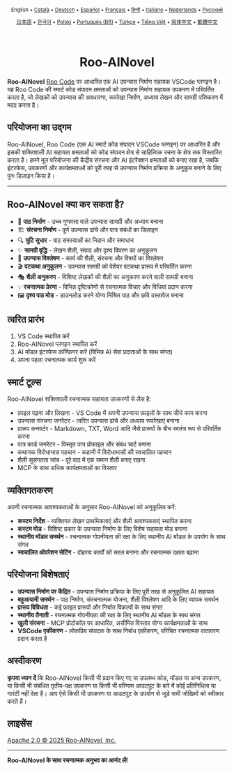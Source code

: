 <div align="center">
<sub>

English • [Català](locales/ca/README.md) • [Deutsch](locales/de/README.md) • [Español](locales/es/README.md) • [Français](locales/fr/README.md) • [हिन्दी](locales/hi/README.md) • [Italiano](locales/it/README.md) • [Nederlands](locales/nl/README.md) • [Русский](locales/ru/README.md)

</sub>
<sub>

[日本語](locales/ja/README.md) • [한국어](locales/ko/README.md) • [Polski](locales/pl/README.md) • [Português (BR)](locales/pt-BR/README.md) • [Türkçe](locales/tr/README.md) • [Tiếng Việt](locales/vi/README.md) • [简体中文](locales/zh-CN/README.md) • [繁體中文](locales/zh-TW/README.md)

</sub>
</div>
<br>
<div align="center">
  <h1>Roo-AINovel</h1>
</div>

**Roo-AINovel** [Roo Code](https://github.com/RooCodeInc/Roo-Code) पर आधारित एक AI उपन्यास निर्माण सहायक VSCode प्लगइन है। यह Roo Code की स्मार्ट कोड संपादन क्षमताओं को उपन्यास निर्माण सहायक उपकरण में परिवर्तित करता है, जो लेखकों को उपन्यास की अवधारणा, रूपरेखा निर्माण, अध्याय लेखन और सामग्री परिष्करण में मदद करता है।

## परियोजना का उद्गम

Roo-AINovel, Roo Code (एक AI स्मार्ट कोड संपादन VSCode प्लगइन) पर आधारित है और इसकी शक्तिशाली AI सहायता क्षमताओं को कोड संपादन क्षेत्र से साहित्यिक रचना के क्षेत्र तक विस्तारित करता है। हमने मूल परियोजना की केंद्रीय संरचना और AI इंटरैक्शन क्षमताओं को बनाए रखा है, जबकि इंटरफेस, उपकरणों और कार्यक्षमताओं को पूरी तरह से उपन्यास निर्माण प्रक्रिया के अनुकूल बनाने के लिए पुनः डिज़ाइन किया है।

---

## Roo-AINovel क्या कर सकता है?

- 📝 **पाठ निर्माण** - उच्च गुणवत्ता वाले उपन्यास सामग्री और अध्याय बनाना
- 🏗️ **संरचना निर्माण** - पूर्ण उपन्यास ढांचे और पात्र संबंधों का डिज़ाइन
- 🔍 **त्रुटि सुधार** - पाठ समस्याओं का निदान और समाधान
- ✨ **सामग्री वृद्धि** - लेखन शैली, संवाद और दृश्य विवरण का अनुकूलन
- 🔬 **उपन्यास विश्लेषण** - कार्य की शैली, संरचना और विषयों का विश्लेषण
- 🎬 **पटकथा अनुकूलन** - उपन्यास सामग्री को पेशेवर पटकथा प्रारूप में परिवर्तित करना
- 🎭 **शैली अनुकरण** - विशिष्ट लेखकों की शैली का अनुकरण करने वाली सामग्री बनाना
- 💡 **रचनात्मक प्रेरणा** - विभिन्न दृष्टिकोणों से रचनात्मक विचार और विधियां प्रदान करना
- 🖼️ **दृश्य पाठ मोड** - डाउनलोड करने योग्य मिश्रित पाठ और छवि दस्तावेज़ बनाना

## त्वरित प्रारंभ

1. VS Code स्थापित करें
2. Roo-AINovel प्लगइन स्थापित करें
3. AI मॉडल इंटरफेस कॉन्फ़िगर करें (विभिन्न AI सेवा प्रदाताओं के साथ संगत)
4. अपना पहला रचनात्मक कार्य शुरू करें

## स्मार्ट टूल्स

Roo-AINovel शक्तिशाली रचनात्मक सहायता उपकरणों से लैस है:

- फ़ाइल पढ़ना और लिखना - VS Code में अपनी उपन्यास फ़ाइलों के साथ सीधे काम करना
- उपन्यास संरचना जनरेटर - त्वरित उपन्यास ढांचे और अध्याय रूपरेखाएं बनाना
- प्रारूप कनवर्टर - Markdown, TXT, Word आदि जैसे प्रारूपों के बीच स्वतंत्र रूप से परिवर्तित करना
- पात्र कार्ड जनरेटर - विस्तृत पात्र प्रोफाइल और संबंध चार्ट बनाना
- कथानक विरोधाभास पहचान - कहानी में विरोधाभासों की स्वचालित पहचान
- शैली सुसंगतता जांच - पूरे पाठ में एक समान शैली बनाए रखना
- MCP के साथ अधिक कार्यक्षमताओं का विस्तार

## व्यक्तिगतकरण

अपनी रचनात्मक आवश्यकताओं के अनुसार Roo-AINovel को अनुकूलित करें:

- **कस्टम निर्देश** - व्यक्तिगत लेखन प्राथमिकताएं और शैली आवश्यकताएं स्थापित करना
- **कस्टम मोड** - विशिष्ट प्रकार के उपन्यास निर्माण के लिए विशेष सहायता मोड बनाना
- **स्थानीय मॉडल समर्थन** - रचनात्मक गोपनीयता की रक्षा के लिए स्थानीय AI मॉडल के उपयोग के साथ संगत
- **स्वचालित ऑपरेशन सेटिंग** - दोहराव कार्यों को सरल बनाना और रचनात्मक दक्षता बढ़ाना

## परियोजना विशेषताएं

- **उपन्यास निर्माण पर केंद्रित** - उपन्यास निर्माण प्रक्रिया के लिए पूरी तरह से अनुकूलित AI सहायक
- **बहुआयामी समर्थन** - पाठ निर्माण, संरचनात्मक योजना, शैली विश्लेषण आदि के लिए व्यापक समर्थन
- **प्रारूप विविधता** - कई फ़ाइल प्रारूपों और निर्यात विकल्पों के साथ संगत
- **स्थानीय तैनाती** - रचनात्मक गोपनीयता की रक्षा के लिए स्थानीय AI मॉडल के साथ संगत
- **खुली संरचना** - MCP प्रोटोकॉल पर आधारित, असीमित विस्तार योग्य कार्यक्षमताओं के साथ
- **VSCode एकीकरण** - लोकप्रिय संपादक के साथ निर्बाध एकीकरण, परिचित रचनात्मक वातावरण प्रदान करता है

## अस्वीकरण

**कृपया ध्यान दें** कि Roo-AINovel किसी भी प्रदान किए गए या उपलब्ध कोड, मॉडल या अन्य उपकरण, या किसी भी संबंधित तृतीय-पक्ष उपकरण या किसी भी परिणाम आउटपुट के बारे में कोई प्रतिनिधित्व या गारंटी नहीं देता है। आप ऐसे किसी भी उपकरण या आउटपुट के उपयोग से जुड़े सभी जोखिमों को स्वीकार करते हैं।

## लाइसेंस

[Apache 2.0 © 2025 Roo-AINovel, Inc.](./LICENSE)

---

**Roo-AINovel के साथ रचनात्मक अनुभव का आनंद लें!** 